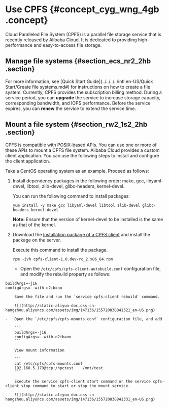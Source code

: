 # Use CPFS {#concept_cyg_wng_4gb .concept}

Cloud Paralleled File System \(CPFS\) is a parallel file storage service that is recently released by Alibaba Cloud. It is dedicated to providing high-performance and easy-to-access file storage.

## Manage file systems {#section_ecs_nr2_2hb .section}

For more information, see [Quick Start Guide](../../../../intl.en-US/Quick Start/Create file systems.md#) for instructions on how to create a file system. Currently, CPFS provides the subscription billing method. During a service period, you can **upgrade** the service to increase storage capacity, corresponding bandwidth, and IOPS performance. Before the service expires, you can **renew** the service to extend the service time.

## Mount a file system {#section_rw2_1s2_2hb .section}

CPFS is compatible with POSIX-based APIs. You can use one or more of these APIs to mount a CPFS file system. Alibaba Cloud provides a custom client application. You can use the following steps to install and configure the client application.

Take a CentOS operating system as an example. Proceed as follows:

1.  Install dependency packages in the following order: make, gcc, libyaml-devel, libtool, zlib-devel, glibc-headers, kernel-devel.

    You can run the following command to install packages:

    ```
    yum install -y make gcc libyaml-devel libtool zlib-devel glibc-headers kernel-devel
    ```

    **Note:** Ensure that the version of kernel-devel to be installed is the same as that of the kernel.

2.  Download the [Installation package of a CPFS client](http://docs-aliyun.cn-hangzhou.oss.aliyun-inc.com/assets/attach/108096/cn_zh/1553564531232/cpfs-client-1.2.1-centos.x86_64.rpm) and install the package on the server.

    Execute this command to install the package.

    ```
    rpm -ivh cpfs-client-1.0.dev-rc_2.x86_64.rpm
    ```

    -   Open the `/etc/cpfs/cpfs-client-autobuild.conf` configuration file, and modify the rebuild property as follows:

```
buildArgs=-j16
configArgs=--with-o2ib=no
```

        Save the file and run the `service cpfs-client rebuild` command.

        ![](http://static-aliyun-doc.oss-cn-hangzhou.aliyuncs.com/assets/img/147136/155720838841321_en-US.png)

    -   Open the `/etc/cpfs/cpfs-mounts.conf` configuration file, and add

        ```
        buildArgs=-j16
        configArgs=--with-o2ib=no
        ```

        View mount information

        ```
        cat /etc/cpfs/cpfs-mounts.conf
        192.168.5.179@tcp:/hpctest    /mnt/test
        ```

        Execute the service cpfs-client start command or the service cpfs-client stop command to start or stop the mount service.

        ![](http://static-aliyun-doc.oss-cn-hangzhou.aliyuncs.com/assets/img/147136/155720838841331_en-US.png)


